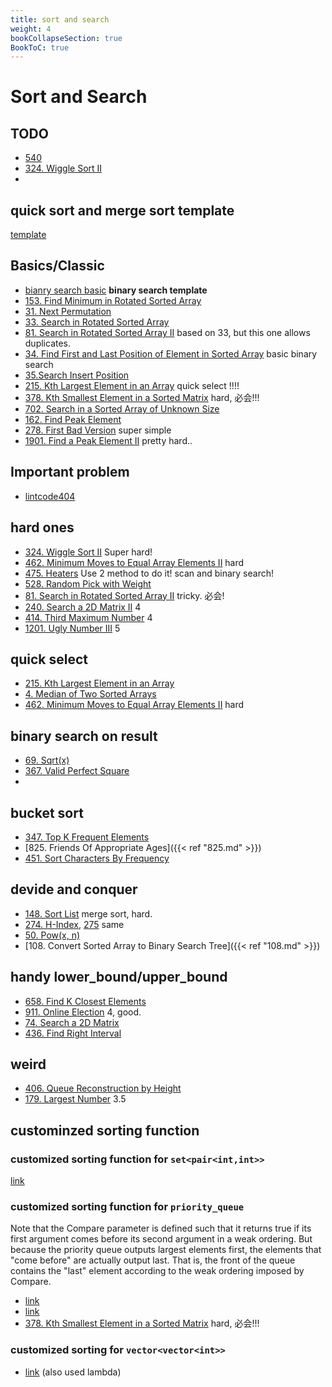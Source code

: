 ```yaml
---
title: sort and search
weight: 4
bookCollapseSection: true
BookToC: true
---
```

#  Sort and Search


## TODO
- [540](540)
- [324. Wiggle Sort II](324)
- 
## quick sort and merge sort template
[template](quicksort_mergesort.md)

## Basics/Classic
- [bianry search basic](704) **binary search template**
- [153. Find Minimum in Rotated Sorted Array](153)
- [31. Next Permutation](31)
- [33. Search in Rotated Sorted Array](33)
- [81. Search in Rotated Sorted Array II](81) based on 33, but this one allows duplicates.
- [34. Find First and Last Position of Element in Sorted Array](34) basic binary search
- [35.Search Insert Position](35)
- [215. Kth Largest Element in an Array](215) quick select !!!!
- [378. Kth Smallest Element in a Sorted Matrix](378) hard, 必会!!!
- [702. Search in a Sorted Array of Unknown Size](702)
- [162. Find Peak Element](162)
- [278. First Bad Version](278) super simple
- [1901. Find a Peak Element II](1901) pretty hard..

## Important problem
- [lintcode404](lintcode404)

## hard ones
- [324. Wiggle Sort II](324) Super hard!
- [462. Minimum Moves to Equal Array Elements II](462) hard
- [475. Heaters](475)  Use 2 method to do it! scan and binary search!
- [528. Random Pick with Weight](528)
- [81. Search in Rotated Sorted Array II](81) tricky. 必会!
- [240. Search a 2D Matrix II](240) 4
- [414. Third Maximum Number](414) 4
- [1201. Ugly Number III](1201) 5


## quick select
- [215. Kth Largest Element in an Array](215) 
- [4. Median of Two Sorted Arrays](4)
- [462. Minimum Moves to Equal Array Elements II](462) hard

## binary search on result
- [69. Sqrt(x)](69)
- [367. Valid Perfect Square](367)
- 
## bucket sort
- [347. Top K Frequent Elements](347)
- [825. Friends Of Appropriate Ages]({{< ref "825.md" >}})
- [451. Sort Characters By Frequency](451)

## devide and conquer
- [148. Sort List](148) merge sort, hard.
- [274. H-Index](274), [275](275.md) same
- [50. Pow(x, n)](50)
- [108. Convert Sorted Array to Binary Search Tree]({{< ref "108.md" >}})


## handy lower_bound/upper_bound
- [658. Find K Closest Elements](658)
- [911. Online Election](911) 4, good.
- [74. Search a 2D Matrix](74)
- [436. Find Right Interval](436)

## weird
- [406. Queue Reconstruction by Height](406)
- [179. Largest Number](179) 3.5


## custominzed sorting function

### customized sorting function for `set<pair<int,int>>`
[link](451)

### customized sorting function for `priority_queue`
Note that the Compare parameter is defined such that it
returns true if its first argument comes before its second 
argument in a weak ordering. But because the priority queue 
outputs largest elements first, the elements that
"come before" are actually output last. That is, the front 
of the queue contains the "last" element according to the 
weak ordering imposed by Compare.

- [link](692)
- [link](23)
- [378. Kth Smallest Element in a Sorted Matrix](378) hard, 必会!!!

### customized sorting for `vector<vector<int>>`

- [link](973) (also used lambda)
